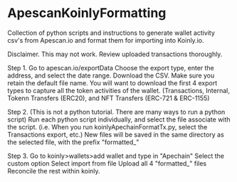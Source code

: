 # ApescanKoinlyFormatting
Collection of python scripts and instructions to generate wallet activity csv's from Apescan.io and format them for importing into Koinly.io.

Disclaimer. This may not work. Review uploaded transactions thoroughly.

Step 1. 
Go to apescan.io/exportData
Choose the export type, enter the address, and select the date range.
Download the CSV. Make sure you retain the default file name.
You will want to download the first 4 export types to capture all the token activities of the wallet.
(Transactions, Internal, Tokenn Transfers (ERC20), and NFT Transfers (ERC-721 & ERC-1155)

Step 2.
(This is not a python tutorial. There are many ways to run a python script)
Run each python script individually, and select the file associate with the script. (i.e. When you run koinlyApechainFormatTx.py, select the Transactions export, etc.)
New files will be saved in the same directory as the selected file, with the prefix "formatted_"

Step 3.
Go to koinly>wallets>add wallet and type in "Apechain"
Select the custom option
Select import from file
Upload all 4 "formatted_" files
Reconcile the rest within koinly.
